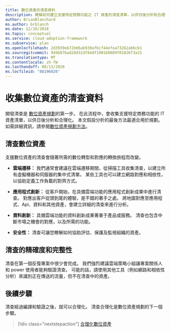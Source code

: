```yaml
---
title: 數位資產的清查資料
description: 瞭解如何建立支援特定商務功能之 IT 資產的清查清單，以供日後分析和合理化。
author: BrianBlanchard
ms.author: brblanch
ms.date: 12/10/2018
ms.topic: conceptual
ms.service: cloud-adoption-framework
ms.subservice: plan
ms.openlocfilehash: 2d3939eb72b66ab930afbcf44efea73262a66cb1
ms.sourcegitcommit: 949b87bad28d32df84df190160089f01826f3a31
ms.translationtype: MT
ms.contentlocale: zh-TW
ms.lasthandoff: 08/13/2020
ms.locfileid: "88196026"
---
```

# <a name="gather-inventory-data-for-a-digital-estate"></a>收集數位資產的清查資料

開發清查是 [數位資產規劃](./index.md)的第一步。 在此流程中，會收集支援特定商務功能的 IT 資產清單，以供日後分析和合理化。 本文假設分析的最後方法最適合用於規劃。 如需詳細資訊，請參閱[數位資產規劃方法](./approach.md)。

## <a name="take-inventory-of-a-digital-estate"></a>清查數位資產

支援數位資產的清查會隨著所需的數位轉型和對應的轉換旅程而改變。

- **雲端遷移：** 我們通常會建議在雲端遷移期間，從掃描工具收集清查，以建立所有虛擬機器和伺服器的集中式清單。 某些工具也可以建立網路對應和相依性，以協助定義工作負載的對齊方式。

- **應用程式創新：** 從客戶開始，在具備雲端功能的應用程式創新成果中進行清查。 對應出客戶從頭到尾的體驗，是不錯的著手之處。 將地圖對應至應用程式、Api、資料和其他資產，會建立詳細的清查來進行分析。

- **資料創新：** 具備雲端功能的資料創新成果著重于產品或服務。 清查也包含中斷市場之機會的對應，以及所需的功能。

- **安全性：** 清查可讓您瞭解如何協助評估、保護及監視組織的資產。

## <a name="accuracy-and-completeness-of-an-inventory"></a>清查的精確度和完整性

清查在第一個反復專案中很少會完成。 我們強烈建議雲端策略小組讓專案關係人和 power 使用者能夠驗證清查。 可能的話，請使用其他工具（例如網路和相依性分析）來識別正在傳送的流量，但不在清查中的資產。

## <a name="next-steps"></a>後續步驟

清查經過編譯和驗證之後，就可以合理化。 清查合理化是數位資產規劃的下一個步驟。

> [!div class="nextstepaction"]
> [合理化數位資產](./rationalize.md)
